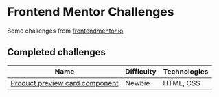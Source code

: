 # Frontend Mentor Challenges

Some challenges from [frontendmentor.io](https://www.frontendmentor.io)

## Completed challenges

| Name | Difficulty | Technologies |
| ----------- | ----------- | ----------- |
| [Product preview card component](https://takaoisdabest.github.io/frontend-mentor-challenges/product-preview-card-component-main/index.html) | Newbie | HTML, CSS |
